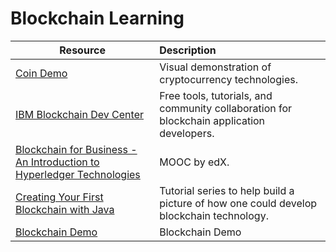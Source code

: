 # Blockchain Learning

| Resource	|      Description     	|
|----------	|:------	|
|<a href="https://coindemo.io/" target="_blank" >Coin Demo</a>|Visual demonstration of cryptocurrency technologies.|
|<a href="https://developer.ibm.com/blockchain/" target="_blank" >IBM Blockchain Dev Center</a>|Free tools, tutorials, and community collaboration for blockchain application developers.|
|<a href="https://www.edx.org/course/blockchain-business-introduction-linuxfoundationx-lfs171x" target="_blank" >Blockchain for Business - An Introduction to Hyperledger Technologies</a>|MOOC by edX.|
|<a href="https://medium.com/programmers-blockchain/create-simple-blockchain-java-tutorial-from-scratch-6eeed3cb03fa" target="_blank" >Creating Your First Blockchain with Java</a>|Tutorial series to help build a picture of how one could develop blockchain technology.|
|<a href="https://anders.com/blockchain/" target="_blank" >Blockchain Demo</a>|Blockchain Demo|
